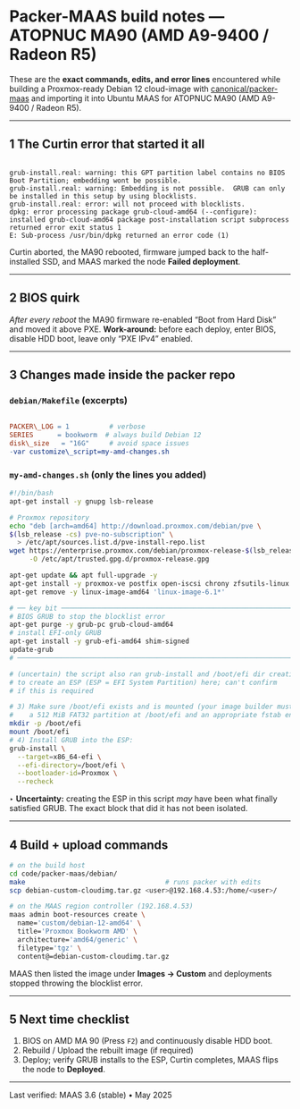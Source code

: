 # Packer-MAAS build notes — ATOPNUC MA90 (AMD A9-9400 / Radeon R5)

These are the **exact commands, edits, and error lines** encountered while
building a Proxmox-ready Debian 12 cloud-image with
[canonical/packer-maas](https://github.com/canonical/packer-maas) and importing
it into Ubuntu MAAS for ATOPNUC MA90 (AMD A9-9400 / Radeon R5).

---

## 1  The Curtin error that started it all

```log

grub-install.real: warning: this GPT partition label contains no BIOS Boot Partition; embedding wont be possible.
grub-install.real: warning: Embedding is not possible.  GRUB can only be installed in this setup by using blocklists.
grub-install.real: error: will not proceed with blocklists.
dpkg: error processing package grub-cloud-amd64 (--configure):
installed grub-cloud-amd64 package post-installation script subprocess returned error exit status 1
E: Sub-process /usr/bin/dpkg returned an error code (1)

```

Curtin aborted, the MA90 rebooted, firmware jumped back to the half-installed
SSD, and MAAS marked the node **Failed deployment**.

---

## 2  BIOS quirk

*After every reboot* the MA90 firmware re-enabled “Boot from Hard Disk” and
moved it above PXE.
**Work-around:** before each deploy, enter BIOS, disable HDD boot, leave only
“PXE IPv4” enabled.

---

## 3  Changes made inside the packer repo

### `debian/Makefile` (excerpts)

```Makefile

PACKER\_LOG = 1          # verbose
SERIES      = bookworm  # always build Debian 12
disk\_size   = "16G"     # avoid space issues
-var customize\_script=my-amd-changes.sh

````

### `my-amd-changes.sh` (only the lines you added)

```bash
#!/bin/bash
apt-get install -y gnupg lsb-release

# Proxmox repository
echo "deb [arch=amd64] http://download.proxmox.com/debian/pve \
$(lsb_release -cs) pve-no-subscription" \
  > /etc/apt/sources.list.d/pve-install-repo.list
wget https://enterprise.proxmox.com/debian/proxmox-release-$(lsb_release -cs).gpg \
     -O /etc/apt/trusted.gpg.d/proxmox-release.gpg

apt-get update && apt full-upgrade -y
apt-get install -y proxmox-ve postfix open-iscsi chrony zfsutils-linux zfs-initramfs
apt-get remove -y linux-image-amd64 'linux-image-6.1*'

# ── key bit ──────────────────────────────────────────────────────────── purge
# BIOS GRUB to stop the blocklist error
apt-get purge -y grub-pc grub-cloud-amd64
# install EFI-only GRUB
apt-get install -y grub-efi-amd64 shim-signed
update-grub
# ───────────────────────────────────────────────────────────────────────

# (uncertain) the script also ran grub-install and /boot/efi dir creation
# to create an ESP (ESP = EFI System Partition) here; can't confirm
# if this is required

# 3) Make sure /boot/efi exists and is mounted (your image builder must have created
#    a 512 MiB FAT32 partition at /boot/efi and an appropriate fstab entry):
mkdir -p /boot/efi
mount /boot/efi
# 4) Install GRUB into the ESP:
grub-install \
  --target=x86_64-efi \
  --efi-directory=/boot/efi \
  --bootloader-id=Proxmox \
  --recheck

````

‣ **Uncertainty:** creating the ESP in this script *may* have been what finally
satisfied GRUB. The exact block that did it has not been isolated.

---

## 4  Build + upload commands

```bash
# on the build host
cd code/packer-maas/debian/
make                                   # runs packer with edits
scp debian-custom-cloudimg.tar.gz <user>@192.168.4.53:/home/<user>/
```

```bash
# on the MAAS region controller (192.168.4.53)
maas admin boot-resources create \
  name='custom/debian-12-amd64' \
  title='Proxmox Bookworm AMD' \
  architecture='amd64/generic' \
  filetype='tgz' \
  content@=debian-custom-cloudimg.tar.gz
```

MAAS then listed the image under **Images → Custom** and deployments stopped
throwing the blocklist error.

---

## 5  Next time checklist

1. BIOS on AMD MA 90 (Press `F2`) and continuously disable HDD boot.
2. Rebuild / Upload the rebuilt image (if required)
3. Deploy; verify GRUB installs to the ESP, Curtin completes, MAAS flips the
   node to **Deployed**.

---

Last verified: MAAS 3.6 (stable) • May 2025
